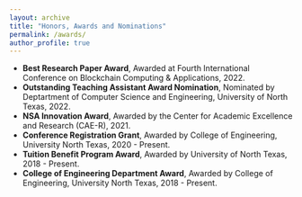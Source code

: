 ```yaml
---
layout: archive
title: "Honors, Awards and Nominations"
permalink: /awards/
author_profile: true
---
```



* **Best Research Paper Award**, Awarded at Fourth International Conference on Blockchain Computing & Applications, 2022.
* **Outstanding Teaching Assistant Award Nomination**, Nominated by Deptartment of Computer Science and Engineering, University of North Texas, 2022.
* **NSA Innovation Award**, Awarded by the Center for Academic Excellence and Research (CAE-R), 2021.
* **Conference Registration Grant**, Awarded by College of Engineering, University North Texas, 2020 - Present.
* **Tuition Benefit Program Award**, Awarded by University of North Texas, 2018 - Present.
* **College of Engineering Department Award**, Awarded by College of Engineering, University North Texas, 2018 - Present.
